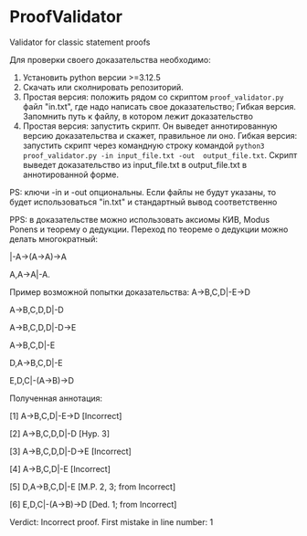 # ProofValidator
Validator for classic statement proofs

Для проверки своего доказательства необходимо:
1. Установить python версии >=3.12.5
2. Скачать или сколнировать репозиторий.
3. Простая версия: положить рядом со скриптом `proof_validator.py` файл "in.txt", где надо написать свое доказательство; Гибкая версия. Запомнить путь к файлу, в котором лежит доказательство
4. Простая версия: запустить скрипт. Он выведет аннотированную версию доказательства и скажет, правильное ли оно. Гибкая версия: запустить скрипт через командную строку командой `python3 proof_validator.py -in input_file.txt -out  output_file.txt`. Скрипт выведет доказательство из input_file.txt в output_file.txt в аннотированной форме.

PS: ключи -in и -out опциональны. Если файлы не будут указаны, то будет использоваться "in.txt" и стандартный вывод соответственно

PPS: в доказательстве можно использовать аксиомы КИВ, Modus Ponens и теорему о дедукции. Переход по теореме о дедукции можно делать многократный:

|-A->(A->A)->A

A,A->A|-A.

Пример возможной попытки доказательства:
A->B,C,D|-E->D

A->B,C,D,D|-D

A->B,C,D,D|-D->E

A->B,C,D|-E

D,A->B,C,D|-E

E,D,C|-(A->B)->D

Полученная аннотация:

[1] A->B,C,D|-E->D [Incorrect]

[2] A->B,C,D,D|-D [Hyp. 3]

[3] A->B,C,D,D|-D->E [Incorrect]

[4] A->B,C,D|-E [Incorrect]

[5] D,A->B,C,D|-E [M.P. 2, 3; from Incorrect]

[6] E,D,C|-(A->B)->D [Ded. 1; from Incorrect]

Verdict: Incorrect proof. First mistake in line number: 1
